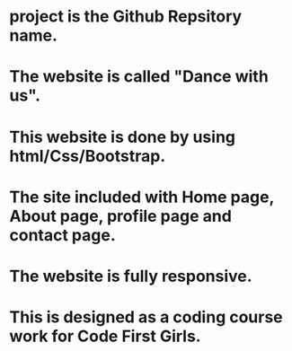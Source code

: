 # project is the Github Repsitory name.
# The website is called "Dance with us".
# This website is done by using html/Css/Bootstrap.
# The site included with Home page, About page, profile page and contact page.
# The website is fully responsive.
# This is designed as a coding course work for Code First Girls.
